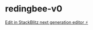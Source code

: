 # redingbee-v0

[Edit in StackBlitz next generation editor ⚡️](https://stackblitz.com/~/github.com/igor-kan/redingbee-v0)